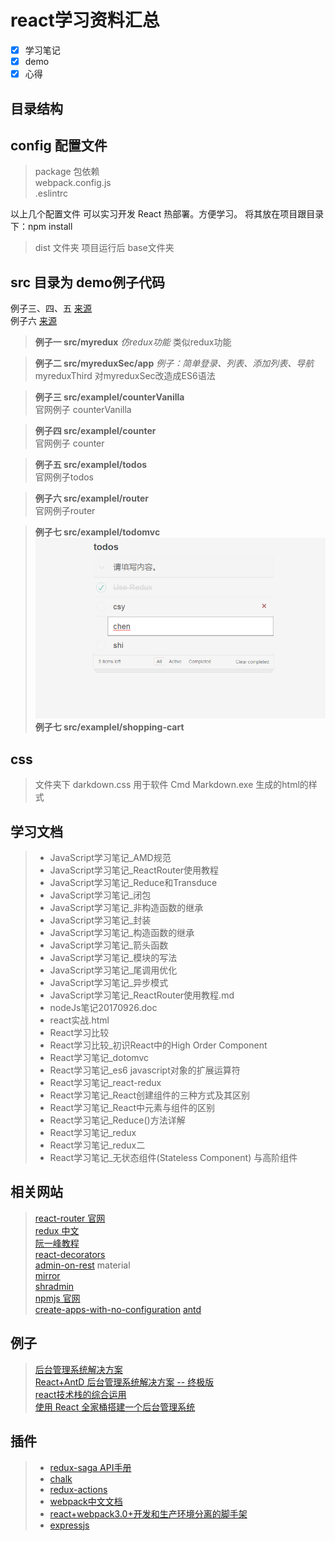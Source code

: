 # **react学习资料汇总**

- [x] 学习笔记
- [x] demo
- [x] 心得

## **目录结构**

## config 配置文件
> package 包依赖 </br>
> webpack.config.js </br>
> .eslintrc </br>

以上几个配置文件 可以实习开发 React 热部署。方便学习。
将其放在项目跟目录下：npm install

> dist 文件夹
> 项目运行后 base文件夹

## src 目录为 demo例子代码

例子三、四、五 [来源](https://github.com/reactjs/redux/tree/master/examples)  </br>
例子六 [来源](https://github.com/reactjs/react-router-tutorial/tree/master/lessons)

> **例子一 src/myredux** 
*仿redux功能*
类似redux功能


>  **例子二 src/myreduxSec/app** 
*例子：简单登录、列表、添加列表、导航*
myreduxThird 对myreduxSec改造成ES6语法


> **例子三  src/examplel/counterVanilla**  </br>
官网例子 counterVanilla


> **例子四 src/examplel/counter**  </br>
官网例子 counter


> **例子五 src/examplel/todos**  </br>
官网例子todos


> **例子六 src/examplel/router**  </br>
官网例子router

> **例子七 src/examplel/todomvc** </br>
![image](https://github.com/csy512889371/reactLearn/blob/master/img/todomvc.png)
> **例子七 src/examplel/shopping-cart** </br>

## css 
> 文件夹下 darkdown.css 用于软件 Cmd Markdown.exe 生成的html的样式

## 学习文档

>* JavaScript学习笔记_AMD规范
>* JavaScript学习笔记_ReactRouter使用教程
>* JavaScript学习笔记_Reduce和Transduce
>* JavaScript学习笔记_闭包
>* JavaScript学习笔记_非构造函数的继承
>* JavaScript学习笔记_封装
>* JavaScript学习笔记_构造函数的继承
>* JavaScript学习笔记_箭头函数
>* JavaScript学习笔记_模块的写法
>* JavaScript学习笔记_尾调用优化
>* JavaScript学习笔记_异步模式
>* JavaScript学习笔记_ReactRouter使用教程.md
>* nodeJs笔记20170926.doc
>* react实战.html
>* React学习比较
>* React学习比较_初识React中的High Order Component
>* React学习笔记_dotomvc
>* React学习笔记_es6 javascript对象的扩展运算符
>* React学习笔记_react-redux
>* React学习笔记_React创建组件的三种方式及其区别
>* React学习笔记_React中元素与组件的区别
>* React学习笔记_Reduce()方法详解
>* React学习笔记_redux
>* React学习笔记_redux二
>* React学习笔记_无状态组件(Stateless Component) 与高阶组件

## 相关网站
>   [react-router 官网](https://github.com/ReactTraining/react-router) </br>
> [redux 中文](http://www.redux.org.cn/)  </br>
> [阮一峰教程](http://www.ruanyifeng.com/blog/javascript/)  </br>
> [react-decorators](https://github.com/kriasoft/react-decorators) </br>
> [admin-on-rest](https://marmelab.com/admin-on-rest/Tutorial.html#installation) material</br>
> [mirror](https://github.com/mirrorjs/mirror/blob/master/README_zh.md)</br>
> [shradmin](https://github.com/shrimpliu/shradmin)</br>
> [npmjs 官网](https://www.npmjs.com/package/package)</br>
> [create-apps-with-no-configuration](https://reactjs.org/blog/2016/07/22/create-apps-with-no-configuration.html)
> [antd](https://ant.design/docs/react/introduce-cn)


## 例子
> [后台管理系统解决方案](https://github.com/yezihaohao/react-admin)</br>
> [React+AntD 后台管理系统解决方案 -- 终极版](https://segmentfault.com/a/1190000009379222)</br>
> [react技术栈的综合运用](https://github.com/MuYunyun/reactSPA)</br>
> [使用 React 全家桶搭建一个后台管理系统](http://muyunyun.cn/posts/9bfbdbf4/)</br>

## 插件

>* [redux-saga API手册](http://leonshi.com/redux-saga-in-chinese/docs/api/index.html)
>* [chalk](https://www.npmjs.com/package/chalk)
>* [redux-actions](https://github.com/reduxactions/redux-actions)
>* [webpack中文文档](https://doc.webpack-china.org/)
>* [react+webpack3.0+开发和生产环境分离的脚手架](https://github.com/wjf444128852/react-webpack)
>* [expressjs](http://www.expressjs.com.cn/)